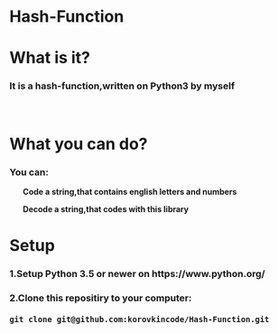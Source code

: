 # Hash-Function
<h1>What is it?</h1>
<h3>It is a hash-function,written on Python3 by myself</p><br>
<h1>What you can do?</h1>
<h3>You can:</h2>
  <ul><b>Code a string,that contains english letters and numbers</b></ul>
  <ul><b>Decode a string,that codes with this library</b></ul>
<h1>Setup</h1>
<h3>1.Setup Python 3.5 or newer on https://www.python.org/</h3>
<h3>2.Clone this repositiry to your computer:<br><br>
  <code><b>git clone git@github.com:korovkincode/Hash-Function.git</b></code></h3>
